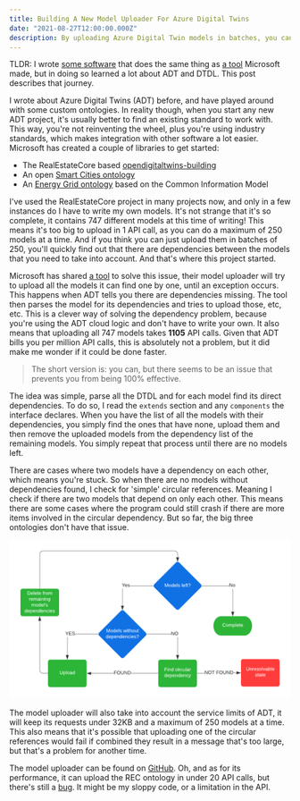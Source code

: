 ```yaml
---
title: Building A New Model Uploader For Azure Digital Twins
date: "2021-08-27T12:00:00.000Z"
description: By uploading Azure Digital Twin models in batches, you can greatly reduce the number of API calls.
---
```


TLDR: I wrote [some software][5] that does the same thing as [a tool][1] Microsoft made, but in doing so learned a lot about ADT and DTDL. This post describes that journey.

I wrote about Azure Digital Twins (ADT) before, and have played around with some custom ontologies. In reality though, when you start any new ADT project, it's usually better to find an existing standard to work with. This way, you're not reinventing the wheel, plus you're using industry standards, which makes integration with other software a lot easier. Microsoft has created a couple of libraries to get started:
- The RealEstateCore based [opendigitaltwins-building][2]
- An open [Smart Cities ontology][3]
- An [Energy Grid ontology][4] based on the Common Information Model

I've used the RealEstateCore project in many projects now, and only in a few instances do I have to write my own models. It's not strange that it's so complete, it contains 747 different models at this time of writing! This means it's too big to upload in 1 API call, as you can do a maximum of 250 models at a time. And if you think you can just upload them in batches of 250, you'll quickly find out that there are dependencies between the models that you need to take into account. And that's where this project started.

Microsoft has shared [a tool][1] to solve this issue, their model uploader will try to upload all the models it can find one by one, until an exception occurs. This happens when ADT tells you there are dependencies missing. The tool then parses the model for its dependencies and tries to upload those, etc, etc. This is a clever way of solving the dependency problem, because you're using the ADT cloud logic and don't have to write your own. It also means that uploading all 747 models takes **1105** API calls. Given that ADT bills you per million API calls, this is absolutely not a problem, but it did make me wonder if it could be done faster.

> The short version is: you can, but there seems to be an issue that prevents you from being 100% effective.

The idea was simple, parse all the DTDL and for each model find its direct dependencies. To do so, I read the `extends` section and any `components` the interface declares. When you have the list of all the models with their dependencies, you simply find the ones that have none, upload them and then remove the uploaded models from the dependency list of the remaining models. You simply repeat that process until there are no models left.

There are cases where two models have a dependency on each other, which means you're stuck. So when there are no models without dependencies found, I check for 'simple' circular references. Meaning I check if there are two models that depend on only each other. This means there are some cases where the program could still crash if there are more items involved in the circular dependency. But so far, the big three ontologies don't have that issue.

![Flowchart](./model-uploader-flow.png "Rinse, repeat")

The model uploader will also take into account the service limits of ADT, it will keep its requests under 32KB and a maximum of 250 models at a time. This also means that it's possible that uploading one of the circular references would fail if combined they result in a message that's too large, but that's a problem for another time.

The model uploader can be found on [GitHub][5]. Oh, and as for its performance, it can upload the REC ontology in under 20 API calls, but there's still a [bug][7]. It might be my sloppy code, or a limitation in the API.

[1]:https://github.com/Azure/opendigitaltwins-tools
[2]:https://github.com/Azure/opendigitaltwins-building
[3]:https://github.com/Azure/opendigitaltwins-smartcities
[4]:https://github.com/Azure/opendigitaltwins-energygrid
[5]: https://github.com/MatthijsvdVeer/adt-model-uploader
[6]: https://docs.microsoft.com/en-us/azure/digital-twins/reference-service-limits?WT.mc_id=IoT-MVP-5004034#functional-limits
[7]: https://docs.microsoft.com/en-us/answers/questions/515583/none-of-the-models-in-this-request-could-be-create.html?WT.mc_id=IoT-MVP-5004034